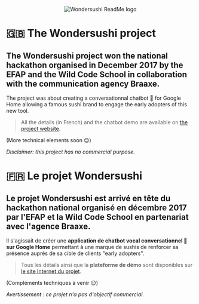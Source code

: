 <p align="center"><img src="https://s26.postimg.org/hrlfmruu1/wondersushilogotext250.png" alt="Wondersushi ReadMe logo")</p>

# 🇬🇧 The Wondersushi project

## The Wondersushi project won the national hackathon organised in December 2017 by the EFAP and the Wild Code School in collaboration with the communication agency Braaxe.

The project was about creating a conversationnal chatbot 🤖 for Google Home allowing a famous sushi brand to engage the early adopters of this new tool.

> All the details (in French) and the chatbot demo are available on [the project website](https://wondersushi.herokuapp.com).

(More technical elements soon 😉)

*Disclaimer: this project has no commercial purpose.*

# 🇫🇷 Le projet Wondersushi

## Le projet Wondersushi est **arrivé en tête du hackathon national** organisé en décembre 2017 par l'EFAP et la Wild Code School en partenariat avec l'agence Braaxe.

Il s'agissait de créer une **application de chatbot vocal conversationnel 🤖 sur Google Home** permettant à une marque de sushis de renforcer sa présence auprès de sa cible de clients "early adopters".

> Tous les détails ainsi que la **plateforme de démo** sont disponibles sur [le site Internet du projet](https://wondersushi.herokuapp.com).

(Compléments techniques à venir 😉)

*Avertissement : ce projet n'a pas d'objectif commercial.*